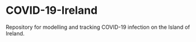 # COVID-19-Ireland
Repository for modelling and tracking COVID-19 infection on the Island of Ireland. 
